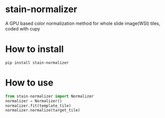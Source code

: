 # stain-normalizer
A GPU based color normalization method for  whole slide image(WSI) tiles, coded with cupy
# How to install
`pip install stain-normalizer `
# How to use
```python
from stain-normalizer import Normalizer    
normalizer = Normalizer()
normalizer.fit(template_tile)     
normalizer.normalize(target_tile)
```





  
